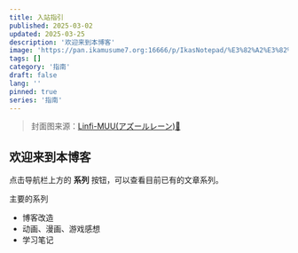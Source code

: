 ```yaml
---
title: 入站指引
published: 2025-03-02
updated: 2025-03-25
description: '欢迎来到本博客'
image: 'https://pan.ikamusume7.org:16666/p/IkasNotepad/%E3%82%A2%E3%82%BA%E3%83%BC%E3%83%AB%E3%83%AC%E3%83%BC%E3%83%B3.webp?sign=TJ8Uv5ncOFIWs0nwUXDLiZ12VmF0rcm1Vfa-FnFtJDo=:0'
tags: []
category: '指南'
draft: false 
lang: ''
pinned: true
series: '指南'
---
```


> 封面图来源：[Linfi-MUU(アズールレーン)🔗](https://www.pixiv.net/artworks/63069334)

## 欢迎来到本博客

点击导航栏上方的 **系列** 按钮，可以查看目前已有的文章系列。

主要的系列
- 博客改造
- 动画、漫画、游戏感想
- 学习笔记